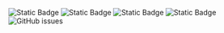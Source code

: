 ![Static Badge](https://img.shields.io/badge/blacklists-60-000000) ![Static Badge](https://img.shields.io/badge/blacklisted-2986415-cc0000) ![Static Badge](https://img.shields.io/badge/whitelisted-2244-00CC00) ![Static Badge](https://img.shields.io/badge/streaming_blacklist-28107-000000) ![GitHub issues](https://img.shields.io/github/issues/fabriziosalmi/blacklists)
